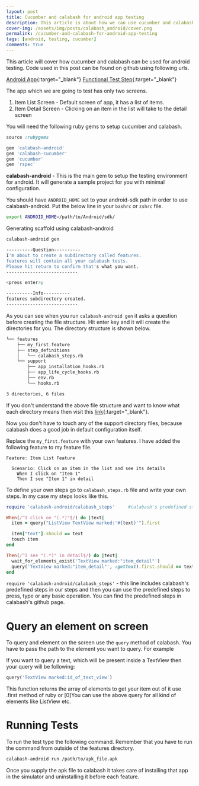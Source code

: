```yaml
---
layout: post
title: Cucumber and calabash for android app testing
description: This article is about how we can use cucumber and calabash for android app testing. Here we build the testing environment using calabash with minimal config
cover-img: /assets/img/posts/calabash_android/cover.png
permalink: /cucumber-and-calabash-for-android-app-testing
tags: [android, testing, cucumber]
comments: true
---
```


This article will cover how cucumber and calabash can be used for android testing. Code used in this post can be found on github using following urls.

[Android App](https://github.com/ajitsing/InstrumentationTestDemo){:target="_blank"}
[Functional Test Step](https://github.com/ajitsing/calabash_setup){:target="_blank"}


The app which we are going to test has only two screens.

1. Item List Screen - Default screen of app, it has a list of items.
2. Item Detail Screen - Clicking on an item in the list will take to the detail screen

You will need the following ruby gems to setup cucumber and calabash.

```ruby
source :rubygems

gem 'calabash-android'
gem 'calabash-cucumber'
gem 'cucumber'
gem 'rspec'
```

**calabash-android** - This is the main gem to setup the testing environment for android. It will generate a sample project for you with minimal configuration.

You should have `ANDROID_HOME` set to your android-sdk path in order to use calabash-android. Put the below line in your `bashrc` or `zshrc` file.

```bash
export ANDROID_HOME=/path/to/Android/sdk/
```

Generating scaffold using calabash-android

```bash
calabash-android gen

----------Question----------
I'm about to create a subdirectory called features.
features will contain all your calabash tests.
Please hit return to confirm that's what you want.
---------------------------

<press enter>;

----------Info----------
features subdirectory created.
---------------------------
```

As you can see when you run `calabash-android gen` it asks a question before creating the file structure. Hit enter key and it will create the directories for you. The directory structure is shown below.

```bash
└── features
    ├── my_first.feature
    ├── step_definitions
    │   └── calabash_steps.rb
    └── support
        ├── app_installation_hooks.rb
        ├── app_life_cycle_hooks.rb
        ├── env.rb
        └── hooks.rb

3 directories, 6 files
```

If you don't understand the above file structure and want to know what each directory means then visit this [link](http://www.singhajit.com/set-up-automation-environment-using-cucumber-and-capybara/){:target="_blank"}.

Now you don't have to touch any of the support directory files, because calabash does a good job in default configuration itself.

Replace the `my_first.feature` with your own features. I have added the following feature to my feature file.

```cucumber
Feature: Item List Feature

  Scenario: Click on an item in the list and see its details
    When I click on "Item 1"
    Then I see "Item 1" in detail
```

To define your own steps go to `calabash_steps.rb` file and write your own steps. In my case my steps looks like this.

```ruby
require 'calabash-android/calabash_steps'     #calabash's predefined steps

When(/^I click on "(.*)"$/) do |text|
  item = query("ListView TextView marked:'#{text}'").first

  item["text"].should == text
  touch item
end

Then(/^I see "(.*)" in detail$/) do |text|
  wait_for_elements_exist('TextView marked:"item_detail"')
  query('TextView marked:"item_detail"', :getText).first.should == text
end
```

`require 'calabash-android/calabash_steps'` - this line includes calabash's predefined steps in our steps and then you can use the predefined steps to press, type or any basic operation. You can find the predefined steps in calabash's github page.

# Query an element on screen

To query and element on the screen use the `query` method of calabash. You have to pass the path to the element you want to query. For example

If you want to query a text, which will be present inside a TextView then your query will be following:

```ruby
query('TextView marked:id_of_text_view')
```

This function returns the array of elements to get your item out of it use .first method of ruby or [0]You can use the above query for all kind of elements like ListView etc.

# Running Tests

To run the test type the following command. Remember that you have to run the command from outside of the features directory.

```bash
calabash-android run /path/to/apk_file.apk
```

Once you supply the apk file to calabash it takes care of installing that app in the simulator and uninstalling it before each feature.




